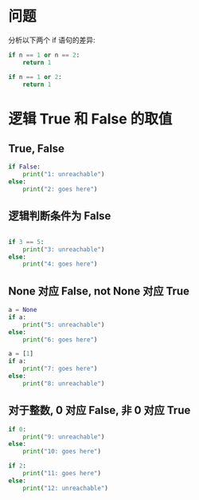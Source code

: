 # 问题

分析以下两个 if 语句的差异:

```python
if n == 1 or n == 2:
    return 1

if n == 1 or 2:
    return 1
```

# 逻辑 True 和 False 的取值

## True, False

```python
if False:
    print("1: unreachable")
else:
    print("2: goes here")
```

## 逻辑判断条件为 False

```python

if 3 == 5:
    print("3: unreachable")
else:
    print("4: goes here")
```

## None 对应 False, not None 对应 True

```python
a = None
if a:
    print("5: unreachable")
else:
    print("6: goes here")

a = [1]
if a:
    print("7: goes here")
else:
    print("8: unreachable")
```

## 对于整数, 0 对应 False, 非 0 对应 True

```python
if 0:
    print("9: unreachable")
else:
    print("10: goes here")

if 2:
    print("11: goes here")
else:
    print("12: unreachable")
```
